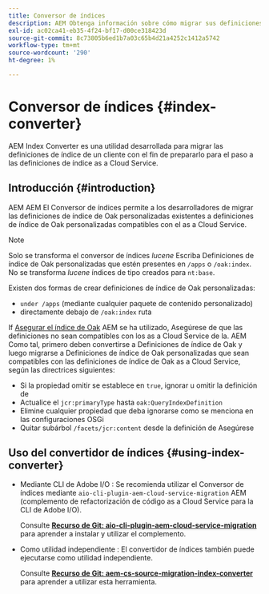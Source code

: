 ```yaml
---
title: Conversor de índices
description: AEM Obtenga información sobre cómo migrar sus definiciones de índice para prepararse para el paso a la as a Cloud Service de la.
exl-id: ac02ca41-eb35-4f24-bf17-d00ce318423d
source-git-commit: 8c73805b6ed1b7a03c65b4d21a4252c1412a5742
workflow-type: tm+mt
source-wordcount: '290'
ht-degree: 1%

---
```


# Conversor de índices {#index-converter}

AEM Index Converter es una utilidad desarrollada para migrar las definiciones de índice de un cliente con el fin de prepararlo para el paso a las definiciones de índice as a Cloud Service.

## Introducción {#introduction}

AEM AEM El Conversor de índices permite a los desarrolladores de migrar las definiciones de índice de Oak personalizadas existentes a definiciones de índice de Oak personalizadas compatibles con el as a Cloud Service.

>[!NOTE]
>Solo se transforma el conversor de índices *lucene* Escriba Definiciones de índice de Oak personalizadas que estén presentes en `/apps` o `/oak:index`. No se transforma *lucene* índices de tipo creados para `nt:base`.

Existen dos formas de crear definiciones de índice de Oak personalizadas:

* `under /apps` (mediante cualquier paquete de contenido personalizado)
* directamente debajo de `/oak:index` ruta

If [Asegurar el índice de Oak](https://adobe-consulting-services.github.io/acs-aem-commons/features/ensure-oak-index/index.html) AEM se ha utilizado, Asegúrese de que las definiciones no sean compatibles con los as a Cloud Service de la. AEM Como tal, primero deben convertirse a Definiciones de índice de Oak y luego migrarse a Definiciones de índice de Oak personalizadas que sean compatibles con las definiciones de índice de Oak as a Cloud Service, según las directrices siguientes:

* Si la propiedad omitir se establece en `true`, ignorar u omitir la definición de
* Actualice el `jcr:primaryType` hasta `oak:QueryIndexDefinition`
* Elimine cualquier propiedad que deba ignorarse como se menciona en las configuraciones OSGi
* Quitar subárbol `/facets/jcr:content` desde la definición de Asegúrese

## Uso del convertidor de índices {#using-index-converter}

* Mediante CLI de Adobe I/O : Se recomienda utilizar el Conversor de índices mediante `aio-cli-plugin-aem-cloud-service-migration` AEM (complemento de refactorización de código as a Cloud Service para la CLI de Adobe I/O).

  Consulte **[Recurso de Git: aio-cli-plugin-aem-cloud-service-migration](https://github.com/adobe/aio-cli-plugin-aem-cloud-service-migration#introduction)** para aprender a instalar y utilizar el complemento.

* Como utilidad independiente : El convertidor de índices también puede ejecutarse como utilidad independiente.

  Consulte **[Recurso de Git: aem-cs-source-migration-index-converter](https://github.com/adobe/aem-cloud-service-source-migration/tree/master/packages/index-converter)** para aprender a utilizar esta herramienta.
